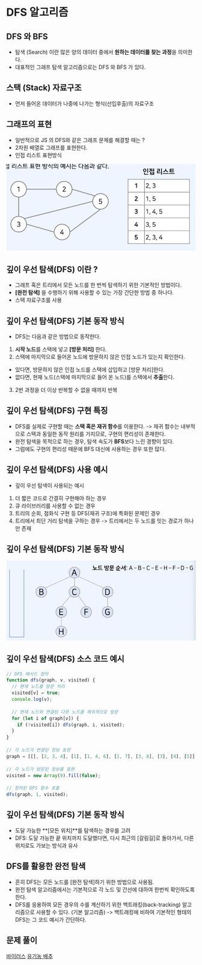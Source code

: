 # DFS 알고리즘

## DFS 와 BFS

- 탐색 (Search) 이란 많은 양의 데이터 중에서 **원하는 데이터를 찾는 과정**을 의미한다.
- 대표적인 그래프 탐색 알고리즘으로는 DFS 와 BFS 가 있다.

## 스택 (Stack) 자료구조

- 먼저 들어온 데이터가 나중에 나가는 형식(선입후출)의 자료구조

## 그래프의 표현

- 일반적으로 JS 의 DFS와 같은 그래프 문제를 해결할 때는 ?
- 2차원 배열로 그래프를 표현한다.
- 인접 리스트 표현방식

![그래프의 표현](./그래프_표현.png)

## 깊이 우선 탐색(DFS) 이란 ?

- 그래프 혹은 트리에서 모든 노드를 한 번씩 탐색하기 위한 기본적인 방법이다.
- **[완전 탐색]** 을 수행하기 위해 사용할 수 있는 가장 간단한 방법 중 하나다.
- 스택 자료구조를 사용

## 깊이 우선 탐색(DFS) 기본 동작 방식

- DFS는 다음과 같은 방법으로 동작한다.

1. **시작 노드**를 스택에 넣고 **[방문 처리]** 한다.
2. 스택에 마지막으로 들어온 노드에 방문하지 않은 인접 노드가 있는지 확인한다.

- 있다면, 방문하지 않은 인접 노드를 스택에 삽입하고 [방문 처리]한다.
- 없다면, 현재 노드(스택에 마지막으로 들어 온 노드)를 스택에서 **추출**한다.

3. 2번 과정을 더 이상 반복할 수 없을 때까지 반복

## 깊이 우선 탐색(DFS) 구현 특징

- DFS를 실제로 구현할 때는 **스택 혹은 재귀 함수**를 이용한다.
  -> 재귀 함수는 내부적으로 스택과 동일한 동작 원리를 가지므로, 구현의 편리성이 존재한다.
- 완전 탐색을 목적으로 하는 경우, 탐색 속도가 **BFS**보다 느린 경향이 있다.
- 그럼에도 구현의 편리성 때문에 BFS 대신에 사용하는 경우 또한 많다.

## 깊이 우선 탐색(DFS) 사용 예시

- 깊이 우선 탐색이 사용되는 예시

1. 더 짧은 코드로 간결히 구현해야 하는 경우
2. 큐 라이브러리를 사용할 수 없는 경우
3. 트리의 순회, 점화식 구현 등 DFS(재귀 구조)에 특화된 문제인 경우
4. 트리에서 최단 거리 탐색을 구하는 경우
   -> 트리에서는 두 노드를 잇는 경로가 하나만 존재

## 깊이 우선 탐색(DFS) 기본 동작 방식

![깊이 우선 탐색(DFS) 기본 동작 방식](./동작방식.png)

## 깊이 우선 탐색(DFS) 소스 코드 예시

```js
// DFS 메서드 정의
function dfs(graph, v, visited) {
  // 현재 노드를 방문 처리
  visited[v] = true;
  console.log(v);

  // 현재 노드와 연결된 다른 노드를 재귀적으로 방문
  for (let i of graph[v]) {
    if (!visited[i]) dfs(graph, i, visited);
  }
}

// 각 노드가 연결된 정보 표현
graph = [[], [2, 3, 4], [1], [1, 4, 6], [1, 7], [3, 8], [3], [4], [5]];

// 각 노드가 방문된 정보를 표현
visited = new Array(9).fill(false);

// 정의된 DFS 함수 호출
dfs(graph, 1, visited);
```

## 깊이 우선 탐색(DFS) 기본 동작 방식

- 도달 가능한 **[모든 위치]**를 탐색하는 경우를 고려
- DFS: 도달 가능한 끝 위치까지 도달했다면, 다시 최근의 [갈림길]로 돌아가서, 다른 위치로도 가보는 방식과 유사

## DFS를 활용한 완전 탐색

- 흔히 DFS는 모든 노드를 [완전 탐색]하기 위한 방법으로 사용됨.
- 완전 탐색 알고리즘에서는 기본적으로 각 노드 및 간선에 대하여 한번씩 확인하도록 한다.
- DFS를 응용하여 모든 경우의 수를 계산하기 위한 백트래킹(back-tracking) 알고리즘으로 사용할 수 있다. (기본 알고리즘)
  -> 백트래킹에 비하여 기본적인 형태의 DFS는 그 코드 예시가 간단하다.

## 문제 풀이

[바이러스](https://www.acmicpc.net/problem/2606)
[유기농 배추](https://www.acmicpc.net/problem/1012)
